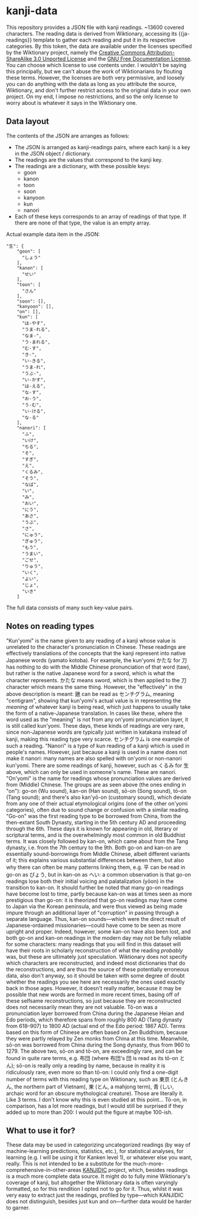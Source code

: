 # kanji-data
This repository provides a JSON file with kanji readings. ~13600 covered characters.
The reading data is derived from Wiktionary, accessing its {{ja-readings}} template to gather each reading and put it in its respective categories.
By this token, the data are available under the licenses specified by the Wiktionary project, namely the [Creative Commons Attribution-ShareAlike 3.0 Unported License](https://en.wiktionary.org/wiki/Wiktionary:Text_of_Creative_Commons_Attribution-ShareAlike_3.0_Unported_License) and the [GNU Free Documentation License](https://en.wiktionary.org/wiki/Wiktionary:GNU_Free_Documentation_License). You can choose which license to use contents under. I wouldn't be saying this principally, but we can't abuse the work of Wiktionarians by flouting these terms. However, the licenses are both very permissive, and loosely you can do anything with the data as long as you attribute the source, Wiktionary, and don't further restrict access to the original data in your own project. On my end, I impose no restrictions, and so the only license to worry about is whatever it says in the Wiktionary one.

## Data layout
The contents of the JSON are arranges as follows:
- The JSON is arranged as kanji-readings pairs, where each kanji is a key in the JSON object / dictionary.
- The readings are the values that correspond to the kanji key.
- The readings are a dictionary, with these possible keys:
  - goon
  - kanon
  - toon
  - soon
  - kanyoon
  - kun
  - nanori
- Each of these keys corresponds to an array of readings of that type. If there are none of that type, the value is an empty array.

Actual example data item in the JSON:
```
"生": {
    "goon": [
      "しょう"
    ],
    "kanon": [
      "せい"
    ],
    "toon": [
      "さん"
    ],
    "soon": [],
    "kanyoon": [],
    "on": [],
    "kun": [
      "は-やす",
      "うま-れる",
      "なま-",
      "う-まれる",
      "む-す",
      "き-",
      "い-きる",
      "うま-れ",
      "うぶ-",
      "い-かす",
      "は-える",
      "な-す",
      "お-う",
      "う-む",
      "い-ける",
      "な-る"
    ],
    "nanori": [
      "ふ",
      "いけ",
      "ちる",
      "そ",
      "すぎ",
      "え",
      "くるみ",
      "そう",
      "なば",
      "い",
      "み",
      "おい",
      "にう",
      "あさ",
      "うぶ",
      "さ",
      "にゅう",
      "ぎゅう",
      "もう",
      "うまい",
      "ごせ",
      "りゅう",
      "いく",
      "よい",
      "じょ",
      "いき"
    ]
```

The full data consists of many such key-value pairs.

## Notes on reading types
"Kun'yomi" is the name given to any reading of a kanji whose value is unrelated to the character's pronunciation in Chinese. These readings are effectively translations of the concepts that the kanji represent into native Japanese words (yamato kotoba). For example, the kun'yomi かたな for 刀 has nothing to do with the Middle Chinese pronunciation of that word (taw), but rather is the native Japanese word for a sword, which is what the character represents. かたな means sword, which is then applied to the 刀 character which means the same thing. However, the "effectively" in the above description is meant: 甅 can be read as センチグラム, meaning "centigram", showing that kun'yomi's actual value is in representing the _meaning_ of whatever kanji is being read, which just happens to usually take the form of a native-Japanese translation. In cases like these, where the word used as the "meaning" is not from any on'yomi pronunciation layer, it is still called kun'yomi. These days, these kinds of readings are very rare, since non-Japanese words are typically just written in katakana instead of kanji, making this reading type very scarce. センチグラム is one example of such a reading.
"Nanori" is a type of kun reading of a kanji which is used in people's names. However, just because a kanji is used in a name does not make it nanori: many names are also spelled with on'yomi or non-nanori kun'yomi. There are some readings of kanji, however, such as くるみ for 生 above, which can only be used in someone's name. These are nanori.
"On'yomi" is the name for readings whose pronunciation values are derived from (Middle) Chinese. The groups are as seen above (the ones ending in "on"): go-on (Wu sound), kan-on (Han sound), sō-on (Song sound), tō-on (Tang sound); and there's also kan'yō-on (customary sound), which deviate from any one of their actual etymological origins (one of the other on'yomi categories), often due to sound change or confusion with a similar reading.
"Go-on" was the first reading type to be borrowed from China, from the then-extant South Dynasty, starting in the 5th century AD and proceeding through the 6th. These days it is known for appearing in old, literary or scriptural terms, and is the overwhelmingly most common in old Buddhist terms.
It was closely followed by kan-on, which came about from the Tang dynasty, i.e. from the 7th century to the 9th. Both go-on and kan-on are essentially sound-borrowings from Middle Chinese, albeit different variants of it; this explains various substantial differences between them, but also why there can often be many patterns linking them, e.g. 平 can be read in go-on as びょう, but in kan-on as へい: a common observation is that go-on readings lose both their initial voicing and palatalization (yōon) in the transition to kan-on.
It should further be noted that many go-on readings have become lost to time, partly because kan-on was at times seen as more prestigious than go-on: it is theorized that go-on readings may have come to Japan via the Korean peninsula, and were thus viewed as being made impure through an additional layer of "corruption" in passing through a separate language. Thus, kan-on sounds—which were the direct result of Japanese-ordained missionaries—could have come to be seen as more upright and proper.
Indeed, however, some kan-on have also been lost, and both go-on and kan-on readings in the modern day may not be fully reliable for some characters: many readings that you will find in this dataset will have their roots in scholarly reconstruction of what the reading _probably_ was, but these are ultimately just speculation.
Wiktionary does not specify which characters are reconstructed, and indeed most dictionaries that do the reconstructions, and are thus the source of these potentially erroneous data, also don't anyway, so it should be taken with some degree of doubt whether the readings you see here are necessarily the ones used exactly back in those ages. However, it doesn't really matter, because it may be possible that new words are formed in more recent times, basing off of these selfsame reconstructions, so just because they are reconstructed does not necessarily mean they are not valuable.
Tō-on was a pronunciation layer borrowed from China during the Japanese Heian and Edo periods, which therefore spans from roughly 800 AD (Tang dynasty from 618–907) to 1800 AD (actual end of the Edo period: 1867 AD). Terms based on this form of Chinese are often based on Zen Buddhism, because they were partly relayed by Zen monks from China at this time.
Meanwhile, sō-on was borrowed from China during the Song dynasty, thus from 960 to 1279. The above two, sō-on and tō-on, are exceedingly rare, and can be found in quite rare terms, e.g. 布団 (where 布団's 団 is read as its tō-on とん); sō-on is really only a reading by name, because in reality it is ridiculously rare, even more so than tō-on: I could only find a one-digit number of terms with this reading type on Wiktionary, such as 東京 (とんきん, the northern part of Vietnam), 東 (とん, a mahjong term), 青 (しい, archaic word for an obscure mythological creature). Those are literally it. Like 3 terms. I don't know why this is even studied at this point... Tō-on, in comparison, has a lot more readings, but I would still be surprised if they added up to more than 200: I would put the figure at maybe 100-ish.

## What to use it for?
These data may be used in categorizing uncategorized readings (by way of machine-learning predictions, statistics, etc.), for statistical analyses, for learning (e.g. I will be using it for Kanken level 1), or whatever else you want, really. This is not intended to be a substitute for the much-more-comprehensive-in-other-areas [KANJIDIC](http://www.edrdg.org/wiki/index.php/KANJIDIC_Project) project, which, besides readings is a much more complete data source. It might do to fully mine Wiktionary's coverage of kanji, but altogether the Wiktionary data is often varyingly formatted, so for this rendition I opted not to go for it. Thus, whilst it was very easy to extract just the readings, profiled by type—which KANJIDIC does not distinguish, besides just kun and on—further data would be harder to garner.
